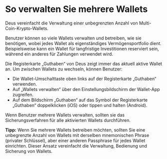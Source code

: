 # So verwalten Sie mehrere Wallets

Deus vereinfacht die Verwaltung einer unbegrenzten Anzahl von Multi-Coin-Krypto-Wallets.

Benutzer können so viele Wallets verwalten und betreiben, wie sie benötigen, wobei jedes Wallet als eigenständiges Vermögensportfolio dient. Beispielsweise kann ein Wallet für langfristige Investitionen reserviert sein, während ein anderes für Zahlungen verwendet wird.

Die Registerkarte „Guthaben“ von Deus zeigt immer das aktuell aktive Wallet an. Um zwischen Wallets zu wechseln, können Benutzer:

- Die Wallet-Umschalttaste oben links auf der Registerkarte „Guthaben“ verwenden.
- Auf „Wallets verwalten“ über den Einstellungsbildschirm der Wallet-App zugreifen.
- Auf dem Bildschirm „Guthaben“ auf das Symbol der Registerkarte „Guthaben“ doppelklicken (iOS) oder tippen und halten (Android).

Wenn Benutzer mehrere Wallets verwalten, sollten sie das Sicherungsverfahren für alle aktivierten Wallets durchführen.

**Tipp:** Wenn Sie mehrere Wallets betreiben möchten, sollten Sie eine unbegrenzte Anzahl von Wallets mit derselben mnemonischen Phrase (privater Schlüssel), aber einer anderen Passphrase für jedes Wallet einrichten. Dieser Ansatz vereinfacht die Verwaltung, Bedienung und Sicherung von Wallets.